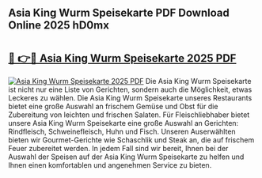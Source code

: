 ## Asia King Wurm Speisekarte PDF Download Online 2025 hD0mx

# <h2><a href="http://gc8dyev.nevu.top/?p=Asia+King+Wurm+Speisekarte">🔗 👉🔴 Asia King Wurm Speisekarte 2025 PDF</a></h2>

[![Asia King Wurm Speisekarte 2025 PDF](https://i.imgur.com/dBaPXMq.png)](http://gc8dyev.nevu.top/?p=Asia+King+Wurm+Speisekarte)
Die Asia King Wurm Speisekarte ist nicht nur eine Liste von Gerichten, sondern auch die Möglichkeit, etwas Leckeres zu wählen. Die Asia King Wurm Speisekarte unseres Restaurants bietet eine große Auswahl an frischem Gemüse und Obst für die Zubereitung von leichten und frischen Salaten. Für Fleischliebhaber bietet unsere Asia King Wurm Speisekarte eine große Auswahl an Gerichten: Rindfleisch, Schweinefleisch, Huhn und Fisch. Unseren Auserwählten bieten wir Gourmet-Gerichte wie Schaschlik und Steak an, die auf frischem Feuer zubereitet werden. In jedem Fall sind wir bereit, Ihnen bei der Auswahl der Speisen auf der Asia King Wurm Speisekarte zu helfen und Ihnen einen komfortablen und angenehmen Service zu bieten.
